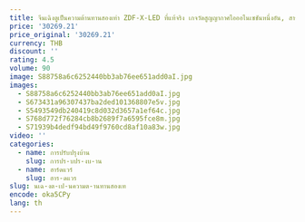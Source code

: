 ```yaml
---
title: จีนเฉิงตูเป็นความต้านทานสองเท่า ZDF-X-LED ที่แท้จริง เกจวัดสูญญากาศไอออไนเซชันหนึ่งอัน, สารประกอบเกจสูญญากาศ
price: '30269.21'
price_original: '30269.21'
currency: THB
discount: ''
rating: 4.5
volume: 90
image: S88758a6c6252440bb3ab76ee651add0aI.jpg
images:
  - S88758a6c6252440bb3ab76ee651add0aI.jpg
  - S673431a96307437ba2ded101368807e5v.jpg
  - S5493549db240419c8d032d3657a1ef64c.jpg
  - S768d772f76284cb8b2689f7a6595fce8m.jpg
  - S71939b4dedf94bd49f9760cd8af10a83w.jpg
video: ''
categories:
  - name: การปรับปรุงบ้าน
    slug: การปร-บปร-งบ-าน
  - name: ฮาร์ดแวร์
    slug: ฮาร-ดแวร
slug: นเฉ-งต-เป-นความต-านทานสองเท
encode: oka5CPy
lang: th
---
```

  